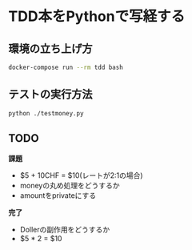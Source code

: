 TDD本をPythonで写経する
======================

## 環境の立ち上げ方

```bash
docker-compose run --rm tdd bash
```

## テストの実行方法

```bash
python ./testmoney.py
```

## TODO

**課題**
- $5 + 10CHF = $10(レートが2:1の場合)
- moneyの丸め処理をどうするか
- amountをprivateにする

**完了**
- Dollerの副作用をどうするか
- $5 * 2 = $10
